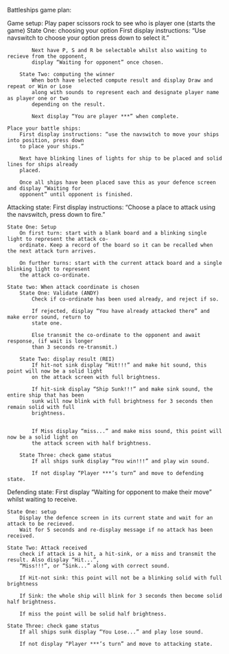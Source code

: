 Battleships game plan:


Game setup:
    Play paper scissors rock to see who is player one (starts the game)
        State One: choosing your option
            First display instructions: “Use navswitch to choose your option press down to select
            it.”

            Next have P, S and R be selectable whilst also waiting to recieve from the opponent,
            display “Waiting for opponent” once chosen.

        State Two: computing the winner
            When both have selected compute result and display Draw and repeat or Win or Lose
            along with sounds to represent each and designate player name as player one or two
            depending on the result.

            Next display “You are player ***” when complete.

    Place your battle ships:
        First display instructions: “use the navswitch to move your ships into position, press down
        to place your ships.”

        Next have blinking lines of lights for ship to be placed and solid lines for ships already
        placed.

        Once all ships have been placed save this as your defence screen and display “Waiting for
        opponent” until opponent is finished.

Attacking state:
    First display instructions: “Choose a place to attack using the navswitch, press down to fire.”

    State One: Setup
        On first turn: start with a blank board and a blinking single light to represent the attack co-
        ordinate. Keep a record of the board so it can be recalled when the next attack turn arrives.

        On further turns: start with the current attack board and a single blinking light to represent
        the attack co-ordinate.

    State two: When attack coordinate is chosen
        State One: Validate (ANDY)
            Check if co-ordinate has been used already, and reject if so.

            If rejected, display “You have already attacked there” and make error sound, return to
            state one.

            Else transmit the co-ordinate to the opponent and await response, (if wait is longer
            than 3 seconds re-transmit.)

        State Two: display result (REI)
            If hit-not sink display “Hit!!!” and make hit sound, this point will now be a solid light
            on the attack screen with full brightness.

            If hit-sink display “Ship Sunk!!!” and make sink sound, the entire ship that has been
            sunk will now blink with full brightness for 3 seconds then remain solid with full
            brightness.


            If Miss display “miss...” and make miss sound, this point will now be a solid light on
            the attack screen with half brightness.

        State Three: check game status
            If all ships sunk display “You win!!!” and play win sound.

            If not display “Player ***’s turn” and move to defending state.

Defending state:
    First display “Waiting for opponent to make their move” whilst waiting to receive.

    State One: setup
        Display the defence screen in its current state and wait for an attack to be recieved.
        Wait for 5 seconds and re-display message if no attack has been received.

    State Two: Attack received
        check if attack is a hit, a hit-sink, or a miss and transmit the result. Also display “Hit...”,
        “Miss!!!”, or “Sink...” along with correct sound.

        If Hit-not sink: this point will not be a blinking solid with full brightness

        If Sink: the whole ship will blink for 3 seconds then become solid half brightness.

        If miss the point will be solid half brightness.

    State Three: check game status
        If all ships sunk display “You Lose...” and play lose sound.

        If not display “Player ***’s turn” and move to attacking state.
